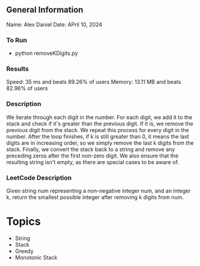 ## General Information
Name: Alex Daniel
Date: APril 10, 2024

### To Run
- python removeKDigits.py

### Results
Speed: 35 ms and beats 89.26% of users
Memory: 13.11 MB and beats 82.96% of users

### Description
We iterate through each digit in the number. For each digit, we add it to the stack and check if it's greater than the previous digit. If it is, we remove the previous digit from the stack. We repeat this process for every digit in the number. After the loop finishes, if k is still greater than 0, it means the last digits are in increasing order, so we simply remove the last k digits from the stack. Finally, we convert the stack back to a string and remove any preceding zeros after the first non-zero digit. We also ensure that the resulting string isn't empty, as there are special cases to be aware of.
 
### LeetCode Description
Given string num representing a non-negative integer num, and an integer k, return the smallest possible integer after removing k digits from num.

# Topics
- String
- Stack
- Greedy
- Monotonic Stack